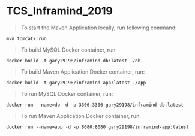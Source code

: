# TCS_Inframind_2019

> To start the Maven Application locally, run following command:

`mvn tomcat7:run`

> To build MySQL Docker container, run:

`docker build -t gary29198/inframind-db:latest ./db`

> To build Maven Application Docker container, run:

`docker build -t gary29198/inframind-app:latest ./app`

> To run MySQL Docker container, run:

`docker run --name=db -d -p 3306:3306 gary29198/inframind-db:latest`

> To run Maven Application Docker container, run:

`docker run --name=app -d -p 8080:8080 gary29198/inframind-app:latest`